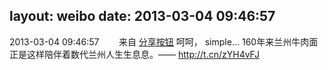 layout: weibo
date: 2013-03-04 09:46:57
---
<meta name="referrer" content="no-referrer" />

2013-03-04 09:46:57  &nbsp;&nbsp;&nbsp;&nbsp;&nbsp;&nbsp; 来自 <a href="http://app.weibo.com/t/feed/cUcI1A" rel="nofollow">分享按钮</a>
呵呵， simple...  160年来兰州牛肉面正是这样陪伴着数代兰州人生生息息。——  http://t.cn/zYH4vFJ ​​​
